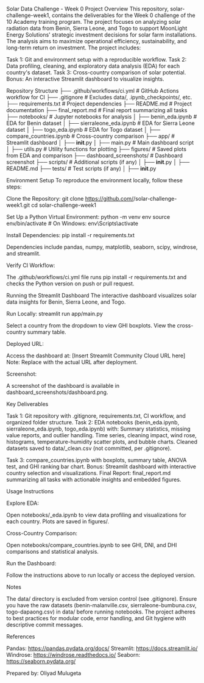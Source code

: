 Solar Data Challenge - Week 0
Project Overview
This repository, solar-challenge-week1, contains the deliverables for the Week 0 challenge of the 10 Academy training program. The project focuses on analyzing solar radiation data from Benin, Sierra Leone, and Togo to support MoonLight Energy Solutions' strategic investment decisions for solar farm installations. The analysis aims to maximize operational efficiency, sustainability, and long-term return on investment.
The project includes:

Task 1: Git and environment setup with a reproducible workflow.
Task 2: Data profiling, cleaning, and exploratory data analysis (EDA) for each country's dataset.
Task 3: Cross-country comparison of solar potential.
Bonus: An interactive Streamlit dashboard to visualize insights.

Repository Structure
├── .github/workflows/ci.yml      # GitHub Actions workflow for CI
├── .gitignore                    # Excludes data/, .ipynb_checkpoints/, etc.
├── requirements.txt              # Project dependencies
├── README.md                     # Project documentation
├── final_report.md               # Final report summarizing all tasks
├── notebooks/                    # Jupyter notebooks for analysis
│   ├── benin_eda.ipynb           # EDA for Benin dataset
│   ├── sierraleone_eda.ipynb     # EDA for Sierra Leone dataset
│   ├── togo_eda.ipynb            # EDA for Togo dataset
│   ├── compare_countries.ipynb   # Cross-country comparison
├── app/                          # Streamlit dashboard
│   ├── __init__.py
│   ├── main.py                   # Main dashboard script
│   ├── utils.py                  # Utility functions for plotting
├── figures/                      # Saved plots from EDA and comparison
├── dashboard_screenshots/        # Dashboard screenshot
├── scripts/                      # Additional scripts (if any)
│   ├── __init__.py
│   ├── README.md
├── tests/                        # Test scripts (if any)
│   ├── __init__.py

Environment Setup
To reproduce the environment locally, follow these steps:

Clone the Repository:
git clone https://github.com/<your-username>/solar-challenge-week1.git
cd solar-challenge-week1


Set Up a Python Virtual Environment:
python -m venv env
source env/bin/activate  # On Windows: env\Scripts\activate


Install Dependencies:
pip install -r requirements.txt

Dependencies include pandas, numpy, matplotlib, seaborn, scipy, windrose, and streamlit.

Verify CI Workflow:

The .github/workflows/ci.yml file runs pip install -r requirements.txt and checks the Python version on push or pull request.



Running the Streamlit Dashboard
The interactive dashboard visualizes solar data insights for Benin, Sierra Leone, and Togo.

Run Locally:
streamlit run app/main.py


Select a country from the dropdown to view GHI boxplots.
View the cross-country summary table.


Deployed URL:

Access the dashboard at: [Insert Streamlit Community Cloud URL here]
Note: Replace with the actual URL after deployment.


Screenshot:

A screenshot of the dashboard is available in dashboard_screenshots/dashboard.png.



Key Deliverables

Task 1: Git repository with .gitignore, requirements.txt, CI workflow, and organized folder structure.
Task 2: EDA notebooks (benin_eda.ipynb, sierraleone_eda.ipynb, togo_eda.ipynb) with:
Summary statistics, missing value reports, and outlier handling.
Time series, cleaning impact, wind rose, histograms, temperature-humidity scatter plots, and bubble charts.
Cleaned datasets saved to data/<country>_clean.csv (not committed, per .gitignore).


Task 3: compare_countries.ipynb with boxplots, summary table, ANOVA test, and GHI ranking bar chart.
Bonus: Streamlit dashboard with interactive country selection and visualizations.
Final Report: final_report.md summarizing all tasks with actionable insights and embedded figures.

Usage Instructions

Explore EDA:

Open notebooks/<country>_eda.ipynb to view data profiling and visualizations for each country.
Plots are saved in figures/.


Cross-Country Comparison:

Open notebooks/compare_countries.ipynb to see GHI, DNI, and DHI comparisons and statistical analysis.


Run the Dashboard:

Follow the instructions above to run locally or access the deployed version.



Notes

The data/ directory is excluded from version control (see .gitignore). Ensure you have the raw datasets (benin-malanville.csv, sierraleone-bumbuna.csv, togo-dapaong.csv) in data/ before running notebooks.
The project adheres to best practices for modular code, error handling, and Git hygiene with descriptive commit messages.

References

Pandas: https://pandas.pydata.org/docs/
Streamlit: https://docs.streamlit.io/
Windrose: https://windrose.readthedocs.io/
Seaborn: https://seaborn.pydata.org/

Prepared by: Oliyad Mulugeta
